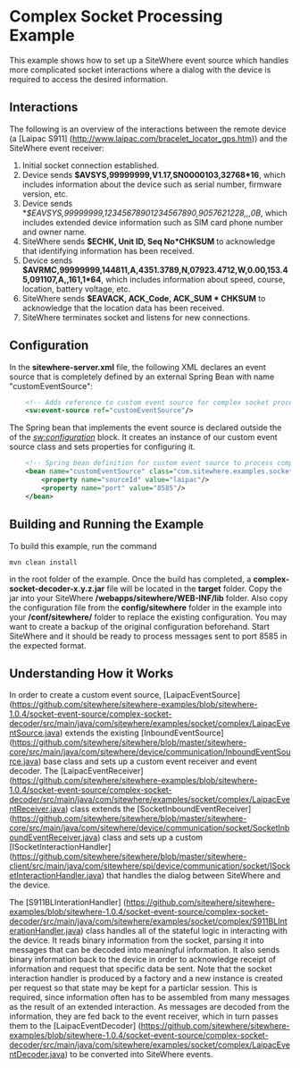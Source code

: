 Complex Socket Processing Example
=================================
This example shows how to set up a SiteWhere event source which handles
more complicated socket interactions where a dialog with the device is required to
access the desired information.

Interactions
------------
The following is an overview of the interactions between the remote device
(a [Laipac S911] (http://www.laipac.com/bracelet_locator_gps.htm)) and
the SiteWhere event receiver:

1. Initial socket connection established.
2. Device sends **$AVSYS,99999999,V1.17,SN0000103,32768*16**, which includes information
   about the device such as serial number, firmware version, etc.
3. Device sends **$EAVSYS,99999999,12345678901234567890,9057621228,,,*0B**, which includes
   extended device information such as SIM card phone number and owner name.
4. SiteWhere sends **$ECHK, Unit ID, Seq No*CHKSUM** to acknowledge that identifying
   information has been received.
5. Device sends **$AVRMC,99999999,144811,A,4351.3789,N,07923.4712,W,0.00,153.45,091107,A,,161,1*64**, 
   which includes information about speed, course, location, battery voltage, etc.
6. SiteWhere sends **$EAVACK, ACK_Code, ACK_SUM * CHKSUM** to acknowledge that the location
   data has been received.
7. SiteWhere terminates socket and listens for new connections.

Configuration
-------------
In the **sitewhere-server.xml** file, the following XML declares an event source
that is completely defined by an external Spring Bean with name "customEventSource":

```XML
	<!-- Adds reference to custom event source for complex socket processing -->
	<sw:event-source ref="customEventSource"/>
```

The Spring bean that implements the event source is declared outside the of the
*<sw:configuration>* block. It creates an instance of our custom event source class
and sets properties for configuring it.

```XML
	<!-- Spring bean definition for custom event source to process complex socket input -->
	<bean name="customEventSource" class="com.sitewhere.examples.socket.complex.LaipacEventSource">
		<property name="sourceId" value="laipac"/>
		<property name="port" value="8585"/>
	</bean>
```

Building and Running the Example
--------------------------------
To build this example, run the command

	mvn clean install
	
in the root folder of the example. Once the build has completed, a **complex-socket-decoder-x.y.z.jar** file
will be located in the **target** folder. Copy the jar into your SiteWhere **/webapps/sitewhere/WEB-INF/lib**
folder. Also copy the configuration file from the **config/sitewhere** folder in the example into
your **/conf/sitewhere/** folder to replace the existing configuration. You may want to create a backup
of the original configuration beforehand. Start SiteWhere and it should be ready to process messages
sent to port 8585 in the expected format.

Understanding How it Works
--------------------------
In order to create a custom event source, [LaipacEventSource] (https://github.com/sitewhere/sitewhere-examples/blob/sitewhere-1.0.4/socket-event-source/complex-socket-decoder/src/main/java/com/sitewhere/examples/socket/complex/LaipacEventSource.java) extends the existing [InboundEventSource] (https://github.com/sitewhere/sitewhere/blob/master/sitewhere-core/src/main/java/com/sitewhere/device/communication/InboundEventSource.java)
base class and sets up a custom event receiver and event decoder. The
[LaipacEventReceiver] (https://github.com/sitewhere/sitewhere-examples/blob/sitewhere-1.0.4/socket-event-source/complex-socket-decoder/src/main/java/com/sitewhere/examples/socket/complex/LaipacEventReceiver.java) class extends the 
[SocketInboundEventReceiver] (https://github.com/sitewhere/sitewhere/blob/master/sitewhere-core/src/main/java/com/sitewhere/device/communication/socket/SocketInboundEventReceiver.java) class and sets up a custom
[ISocketInteractionHandler] (https://github.com/sitewhere/sitewhere/blob/master/sitewhere-client/src/main/java/com/sitewhere/spi/device/communication/socket/ISocketInteractionHandler.java) that handles the dialog between SiteWhere and the device.

The [S911BLInterationHandler] (https://github.com/sitewhere/sitewhere-examples/blob/sitewhere-1.0.4/socket-event-source/complex-socket-decoder/src/main/java/com/sitewhere/examples/socket/complex/S911BLInterationHandler.java) class 
handles all of the stateful logic in interacting with the device. It reads binary information from the socket, parsing
it into messages that can be decoded into meaningful information. It also sends binary information back to the device
in order to acknowledge receipt of information and request that specific data be sent. Note that the socket interaction
handler is produced by a factory and a new instance is created per request so that state may be kept for a particlar
session. This is required, since information often has to be assembled from many messages as the result of an extended
interaction. As messages are decoded from the information, they are fed back to the event receiver, which in turn
passes them to the 
[LaipacEventDecoder] (https://github.com/sitewhere/sitewhere-examples/blob/sitewhere-1.0.4/socket-event-source/complex-socket-decoder/src/main/java/com/sitewhere/examples/socket/complex/LaipacEventDecoder.java) to be converted into SiteWhere events.


